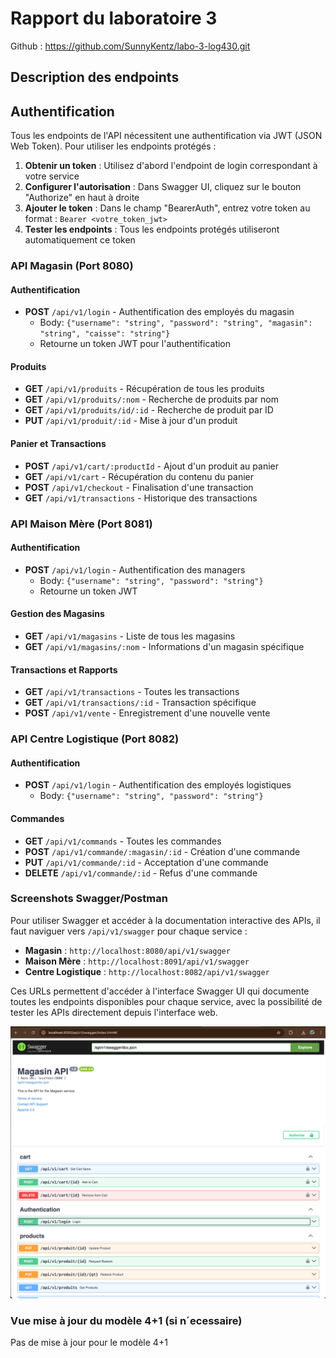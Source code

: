 # Rapport du laboratoire 3

Github : https://github.com/SunnyKentz/labo-3-log430.git

## Description des endpoints


## Authentification

Tous les endpoints de l'API nécessitent une authentification via JWT (JSON Web Token). Pour utiliser les endpoints protégés :

1. **Obtenir un token** : Utilisez d'abord l'endpoint de login correspondant à votre service
2. **Configurer l'autorisation** : Dans Swagger UI, cliquez sur le bouton "Authorize" en haut à droite
3. **Ajouter le token** : Dans le champ "BearerAuth", entrez votre token au format : `Bearer <votre_token_jwt>`
4. **Tester les endpoints** : Tous les endpoints protégés utiliseront automatiquement ce token


### API Magasin (Port 8080)

#### Authentification
- **POST** `/api/v1/login` - Authentification des employés du magasin
  - Body: `{"username": "string", "password": "string", "magasin": "string", "caisse": "string"}`
  - Retourne un token JWT pour l'authentification

#### Produits
- **GET** `/api/v1/produits` - Récupération de tous les produits
- **GET** `/api/v1/produits/:nom` - Recherche de produits par nom
- **GET** `/api/v1/produits/id/:id` - Recherche de produit par ID
- **PUT** `/api/v1/produit/:id` - Mise à jour d'un produit

#### Panier et Transactions
- **POST** `/api/v1/cart/:productId` - Ajout d'un produit au panier
- **GET** `/api/v1/cart` - Récupération du contenu du panier
- **POST** `/api/v1/checkout` - Finalisation d'une transaction
- **GET** `/api/v1/transactions` - Historique des transactions

### API Maison Mère (Port 8081)

#### Authentification
- **POST** `/api/v1/login` - Authentification des managers
  - Body: `{"username": "string", "password": "string"}`
  - Retourne un token JWT

#### Gestion des Magasins
- **GET** `/api/v1/magasins` - Liste de tous les magasins
- **GET** `/api/v1/magasins/:nom` - Informations d'un magasin spécifique

#### Transactions et Rapports
- **GET** `/api/v1/transactions` - Toutes les transactions
- **GET** `/api/v1/transactions/:id` - Transaction spécifique
- **POST** `/api/v1/vente` - Enregistrement d'une nouvelle vente

### API Centre Logistique (Port 8082)

#### Authentification
- **POST** `/api/v1/login` - Authentification des employés logistiques
  - Body: `{"username": "string", "password": "string"}`

#### Commandes
- **GET** `/api/v1/commands` - Toutes les commandes
- **POST** `/api/v1/commande/:magasin/:id` - Création d'une commande
- **PUT** `/api/v1/commande/:id` - Acceptation d'une commande
- **DELETE** `/api/v1/commande/:id` - Refus d'une commande

### Screenshots Swagger/Postman

Pour utiliser Swagger et accéder à la documentation interactive des APIs, il faut naviguer vers `/api/v1/swagger` pour chaque service :

- **Magasin** : `http://localhost:8080/api/v1/swagger`
- **Maison Mère** : `http://localhost:8091/api/v1/swagger`  
- **Centre Logistique** : `http://localhost:8082/api/v1/swagger`

Ces URLs permettent d'accéder à l'interface Swagger UI qui documente toutes les endpoints disponibles pour chaque service, avec la possibilité de tester les APIs directement depuis l'interface web.

![ScreenShot Swagger](./snap.png)

### Vue mise à jour du modèle 4+1 (si n´ecessaire)

Pas de mise à jour pour le modèle 4+1



